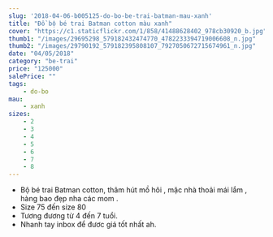 ```yaml
---
slug: '2018-04-06-b005125-do-bo-be-trai-batman-mau-xanh'
title: "Đồ bộ bé trai Batman cotton màu xanh"
cover: "https://c1.staticflickr.com/1/858/41488628402_978cb30920_b.jpg"
thumb1: "/images/29695298_579182432474770_4782233394719006608_n.jpg"
thumb2: "/images/29790192_579182395808107_7927050672715674961_n.jpg"
date: "04/05/2018"
category: "be-trai"
price: "125000"
salePrice: ""
tags:
    - do-bo
mau:
    - xanh
sizes:
    - 2
    - 3
    - 4
    - 5
    - 6
    - 7
    - 8
---
```


- Bộ bé trai Batman cotton, thâm hút mồ hôi , mặc nhà thoải mái lắm , hàng bao đẹp nha các mom .
- Size 75 đến size 80
- Tương đương từ 4 đến 7 tuổi. 
- Nhanh tay inbox để đươc giá tốt nhất ah.